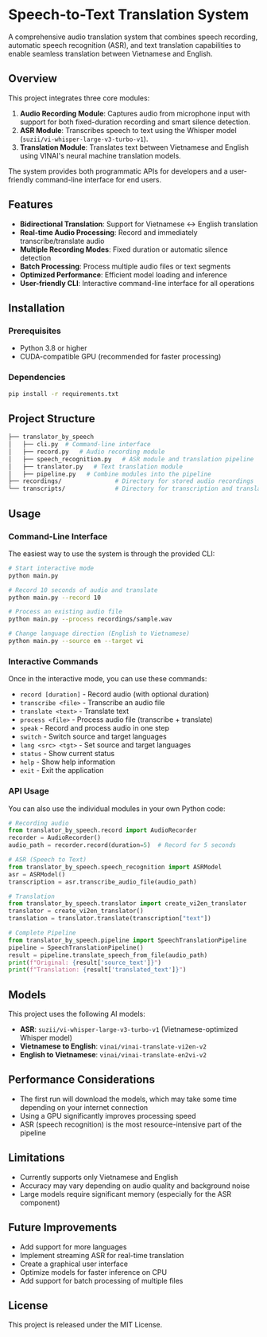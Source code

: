 # Speech-to-Text Translation System

A comprehensive audio translation system that combines speech recording, automatic speech recognition (ASR), and text translation capabilities to enable seamless translation between Vietnamese and English.

## Overview

This project integrates three core modules:

1. **Audio Recording Module**: Captures audio from microphone input with support for both fixed-duration recording and smart silence detection.
2. **ASR Module**: Transcribes speech to text using the Whisper model (`suzii/vi-whisper-large-v3-turbo-v1`).
3. **Translation Module**: Translates text between Vietnamese and English using VINAI's neural machine translation models.

The system provides both programmatic APIs for developers and a user-friendly command-line interface for end users.

## Features

- **Bidirectional Translation**: Support for Vietnamese ↔ English translation
- **Real-time Audio Processing**: Record and immediately transcribe/translate audio
- **Multiple Recording Modes**: Fixed duration or automatic silence detection
- **Batch Processing**: Process multiple audio files or text segments
- **Optimized Performance**: Efficient model loading and inference
- **User-friendly CLI**: Interactive command-line interface for all operations

## Installation

### Prerequisites

- Python 3.8 or higher
- CUDA-compatible GPU (recommended for faster processing)

### Dependencies

```bash
pip install -r requirements.txt
```

## Project Structure

```bash
├── translator_by_speech
│   ├── cli.py  # Command-line interface
│   ├── record.py   # Audio recording module
│   ├── speech_recognition.py   # ASR module and translation pipeline
│   ├── translator.py   # Text translation module
│   ├── pipeline.py   # Combine modules into the pipeline
├── recordings/               # Directory for stored audio recordings
└── transcripts/              # Directory for transcription and translation outputs
```

## Usage

### Command-Line Interface

The easiest way to use the system is through the provided CLI:

```bash
# Start interactive mode
python main.py

# Record 10 seconds of audio and translate
python main.py --record 10

# Process an existing audio file
python main.py --process recordings/sample.wav

# Change language direction (English to Vietnamese)
python main.py --source en --target vi
```

### Interactive Commands

Once in the interactive mode, you can use these commands:

- `record [duration]` - Record audio (with optional duration)
- `transcribe <file>` - Transcribe an audio file
- `translate <text>` - Translate text
- `process <file>` - Process audio file (transcribe + translate)
- `speak` - Record and process audio in one step
- `switch` - Switch source and target languages
- `lang <src> <tgt>` - Set source and target languages
- `status` - Show current status
- `help` - Show help information
- `exit` - Exit the application

### API Usage

You can also use the individual modules in your own Python code:

```python
# Recording audio
from translator_by_speech.record import AudioRecorder
recorder = AudioRecorder()
audio_path = recorder.record(duration=5)  # Record for 5 seconds

# ASR (Speech to Text)
from translator_by_speech.speech_recognition import ASRModel
asr = ASRModel()
transcription = asr.transcribe_audio_file(audio_path)

# Translation
from translator_by_speech.translator import create_vi2en_translator
translator = create_vi2en_translator()
translation = translator.translate(transcription["text"])

# Complete Pipeline
from translator_by_speech.pipeline import SpeechTranslationPipeline
pipeline = SpeechTranslationPipeline()
result = pipeline.translate_speech_from_file(audio_path)
print(f"Original: {result['source_text']}")
print(f"Translation: {result['translated_text']}")
```

## Models

This project uses the following AI models:

- **ASR**: `suzii/vi-whisper-large-v3-turbo-v1` (Vietnamese-optimized Whisper model)
- **Vietnamese to English**: `vinai/vinai-translate-vi2en-v2`
- **English to Vietnamese**: `vinai/vinai-translate-en2vi-v2`

## Performance Considerations

- The first run will download the models, which may take some time depending on your internet connection
- Using a GPU significantly improves processing speed
- ASR (speech recognition) is the most resource-intensive part of the pipeline

## Limitations

- Currently supports only Vietnamese and English
- Accuracy may vary depending on audio quality and background noise
- Large models require significant memory (especially for the ASR component)

## Future Improvements

- Add support for more languages
- Implement streaming ASR for real-time translation
- Create a graphical user interface
- Optimize models for faster inference on CPU
- Add support for batch processing of multiple files

## License

This project is released under the MIT License.
